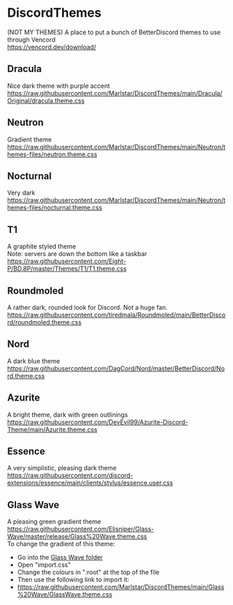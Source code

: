 # DiscordThemes
(NOT MY THEMES) A place to put a bunch of BetterDiscord themes to use through Vencord  
https://vencord.dev/download/

## Dracula
Nice dark theme with purple accent  
https://raw.githubusercontent.com/Marlstar/DiscordThemes/main/Dracula/Original/dracula.theme.css

## Neutron
Gradient theme  
https://raw.githubusercontent.com/Marlstar/DiscordThemes/main/Neutron/themes-files/neutron.theme.css

## Nocturnal
Very dark  
https://raw.githubusercontent.com/Marlstar/DiscordThemes/main/Neutron/themes-files/nocturnal.theme.css

## T1
A graphite styled theme  
Note: servers are down the bottom like a taskbar  
https://raw.githubusercontent.com/Eight-P/BD.8P/master/Themes/T1/T1.theme.css

## Roundmoled
A rather dark, rounded look for Discord. Not a huge fan.  
https://raw.githubusercontent.com/tiredmala/Roundmoled/main/BetterDiscord/roundmoled.theme.css

## Nord
A dark blue theme  
https://raw.githubusercontent.com/DagCord/Nord/master/BetterDiscord/Nord.theme.css

## Azurite
A bright theme, dark with green outlinings  
https://raw.githubusercontent.com/DevEvil99/Azurite-Discord-Theme/main/Azurite.theme.css

## Essence
A very simplistic, pleasing dark theme  
https://raw.githubusercontent.com/discord-extensions/essence/main/clients/stylus/essence.user.css

## Glass Wave
A pleasing green gradient theme  
https://raw.githubusercontent.com/Elisniper/Glass-Wave/master/release/Glass%20Wave.theme.css  
To change the gradient of this theme:
- Go into the <a href="temp">Glass Wave folder</a>  
- Open "import.css"  
- Change the colours in ":root" at the top of the file  
- Then use the following link to import it:  
 - https://raw.githubusercontent.com/Marlstar/DiscordThemes/main/Glass%20Wave/GlassWave.theme.css
